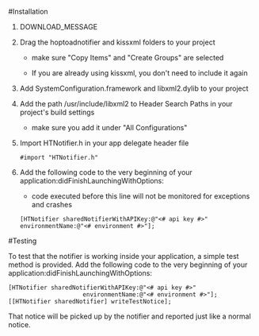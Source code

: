 #Installation

1. DOWNLOAD_MESSAGE

2. Drag the hoptoadnotifier and kissxml folders to your project
    
    - make sure "Copy Items" and "Create Groups" are selected
    
    - If you are already using kissxml, you don't need to include it again

3. Add SystemConfiguration.framework and libxml2.dylib to your project

4. Add the path /usr/include/libxml2 to Header Search Paths in your project's build settings
  
    - make sure you add it under "All Configurations"

5. Import HTNotifier.h in your app delegate header file

    `#import "HTNotifier.h"`

6. Add the following code to the very beginning of your application:didFinishLaunchingWithOptions:
    - code executed before this line will not be monitored for exceptions and crashes

    `[HTNotifier sharedNotifierWithAPIKey:@"<# api key #>"
                          environmentName:@"<# environment #>"];`

#Testing

To test that the notifier is working inside your application, a simple test method is provided. Add the following code to the very beginning of your application:didFinishLaunchingWithOptions:

    [HTNotifier sharedNotifierWithAPIKey:@"<# api key #>"
                         environmentName:@"<# environment #>"];
    [[HTNotifier sharedNotifier] writeTestNotice];
    
That notice will be picked up by the notifier and reported just like a normal notice.
